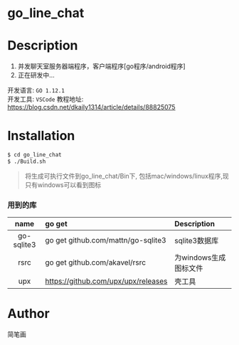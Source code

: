 go_line_chat
==========

# Description
1. 并发聊天室服务器端程序，客户端程序[go程序/android程序]
2. 正在研发中...

开发语言: `GO 1.12.1` \
开发工具: `VSCode`
教程地址: https://blog.csdn.net/dkaily1314/article/details/88825075

# Installation
```bash
$ cd go_line_chat
$ ./Build.sh
```
> 将生成可执行文件到go_line_chat/Bin下, 包括mac/windows/linux程序,现只有windows可以看到图标

### 用到的库
| name | go get | Description |
|:---:|:---|:---|
| go-sqlite3 | go get github.com/mattn/go-sqlite3| sqlite3数据库 |
| rsrc | go get github.com/akavel/rsrc| 为windows生成图标文件 |
| upx | https://github.com/upx/upx/releases | 壳工具 |


# Author

简笔画
